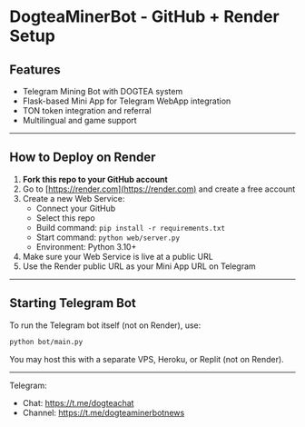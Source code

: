 
# DogteaMinerBot - GitHub + Render Setup

## Features

- Telegram Mining Bot with DOGTEA system
- Flask-based Mini App for Telegram WebApp integration
- TON token integration and referral
- Multilingual and game support

---

## How to Deploy on Render

1. **Fork this repo to your GitHub account**
2. Go to [https://render.com](https://render.com) and create a free account
3. Create a new Web Service:
   - Connect your GitHub
   - Select this repo
   - Build command: `pip install -r requirements.txt`
   - Start command: `python web/server.py`
   - Environment: Python 3.10+
4. Make sure your Web Service is live at a public URL
5. Use the Render public URL as your Mini App URL on Telegram

---

## Starting Telegram Bot

To run the Telegram bot itself (not on Render), use:
```bash
python bot/main.py
```

You may host this with a separate VPS, Heroku, or Replit (not on Render).

---

Telegram:
- Chat: https://t.me/dogteachat
- Channel: https://t.me/dogteaminerbotnews
